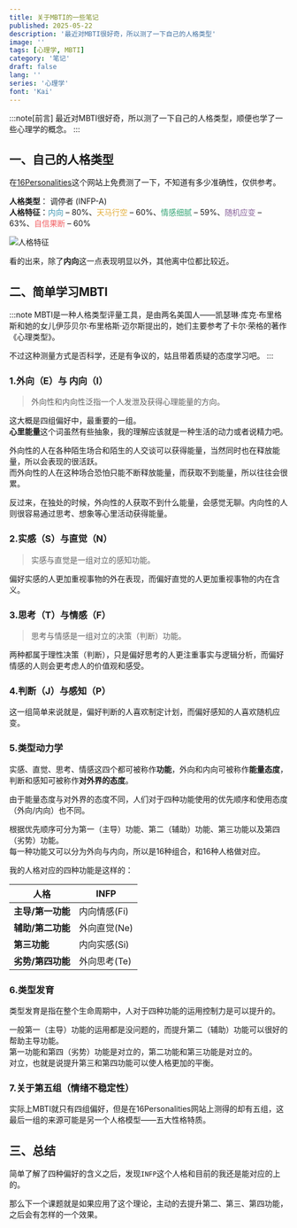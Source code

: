 ```yaml
---
title: 关于MBTI的一些笔记
published: 2025-05-22
description: '最近对MBTI很好奇，所以测了一下自己的人格类型'
image: ''
tags: [心理学, MBTI]
category: '笔记'
draft: false 
lang: ''
series: '心理学'
font: 'Kai'
---
```


:::note[前言]
最近对MBTI很好奇，所以测了一下自己的人格类型，顺便也学了一些心理学的概念。
:::

## 一、自己的人格类型

在[16Personalities](https://www.16personalities.com/)这个网站上免费测了一下，不知道有多少准确性，仅供参考。

**人格类型**： 调停者 (INFP-A)<br/>
**人格特征**：<span style="color: #4298b4;">内向</span> – 80%、<span style="color: #e4ae3a;">天马行空</span> – 60%、<span style="color: #33a474;">情感细腻</span> – 59%、<span style="color: #88619a;">随机应变</span> – 63%、<span style="color: #f25e62;">自信果断</span> – 60%

![人格特征](/MBTI.png "人格特征截图")

看的出来，除了**内向**这一点表现明显以外，其他离中位都比较近。

## 二、简单学习MBTI

:::note
MBTI是一种人格类型评量工具，是由两名美国人——凯瑟琳·库克·布里格斯和她的女儿伊莎贝尔·布里格斯·迈尔斯提出的，她们主要参考了卡尔·荣格的著作《心理类型》。

不过这种测量方式是否科学，还是有争议的，姑且带着质疑的态度学习吧。
:::

### 1.外向（E）与  内向（I）

>  外向性和内向性泛指一个人发泄及获得心理能量的方向。

这大概是四组偏好中，最重要的一组。<br>
**心里能量**这个词虽然有些抽象，我的理解应该就是一种生活的动力或者说精力吧。

外向性的人在各种陌生场合和陌生的人交谈可以获得能量，当然同时也在释放能量，所以会表现的很活跃。<br>
而外向性的人在这种场合恐怕只能不断释放能量，而获取不到能量，所以往往会很累。

反过来，在独处的时候，外向性的人获取不到什么能量，会感觉无聊。内向性的人则很容易通过思考、想象等心里活动获得能量。

### 2.实感（S）与直觉（N）
> 实感与直觉是一组对立的感知功能。

偏好实感的人更加重视事物的外在表现，而偏好直觉的人更加重视事物的内在含义。

### 3.思考（T）与情感（F）
> 思考与情感是一组对立的决策（判断）功能。

两种都属于理性决策（判断），只是偏好思考的人更注重事实与逻辑分析，而偏好情感的人则会更考虑人的价值观和感受。

### 4.判断（J）与感知（P）

这一组简单来说就是，偏好判断的人喜欢制定计划，而偏好感知的人喜欢随机应变。

### 5.类型动力学

实感、直觉、思考、情感这四个都可被称作**功能**，外向和内向可被称作**能量态度**，判断和感知可被称作**对外界的态度**。

由于能量态度与对外界的态度不同，人们对于四种功能使用的优先顺序和使用态度（外向/内向）也不同。

根据优先顺序可分为第一（主导）功能、第二（辅助）功能、第三功能以及第四（劣势）功能。<br>
每一种功能又可以分为外向与内向，所以是16种组合，和16种人格做对应。

我的人格对应的四种功能是这样的：

| 人格              | INFP         |
| ----------------- | ------------ |
| **主导/第一功能** | 内向情感(Fi) |
| **辅助/第二功能** | 外向直觉(Ne) |
| **第三功能**      | 内向实感(Si) |
| **劣势/第四功能** | 外向思考(Te) |

### 6.类型发育

类型发育是指在整个生命周期中，人对于四种功能的运用控制力是可以提升的。

一般第一（主导）功能的运用都是没问题的，而提升第二（辅助）功能可以很好的帮助主导功能。<br>
第一功能和第四（劣势）功能是对立的，第二功能和第三功能是对立的。<br>
对立，也就是说提升第三和第四功能可以使人格更加的平衡。

### 7.关于第五组（情绪不稳定性）

实际上MBTI就只有四组偏好，但是在16Personalities网站上测得的却有五组，这最后一组的来源可能是另一个人格模型——五大性格特质。

## 三、总结 

简单了解了四种偏好的含义之后，发现`INFP`这个人格和目前的我还是能对应的上的。

那么下一个课题就是如果应用了这个理论，主动的去提升第二、第三、第四功能，之后会有怎样的一个效果。
